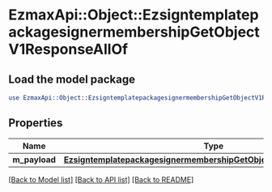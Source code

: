 # EzmaxApi::Object::EzsigntemplatepackagesignermembershipGetObjectV1ResponseAllOf

## Load the model package
```perl
use EzmaxApi::Object::EzsigntemplatepackagesignermembershipGetObjectV1ResponseAllOf;
```

## Properties
Name | Type | Description | Notes
------------ | ------------- | ------------- | -------------
**m_payload** | [**EzsigntemplatepackagesignermembershipGetObjectV1ResponseMPayload**](EzsigntemplatepackagesignermembershipGetObjectV1ResponseMPayload.md) |  | 

[[Back to Model list]](../README.md#documentation-for-models) [[Back to API list]](../README.md#documentation-for-api-endpoints) [[Back to README]](../README.md)



